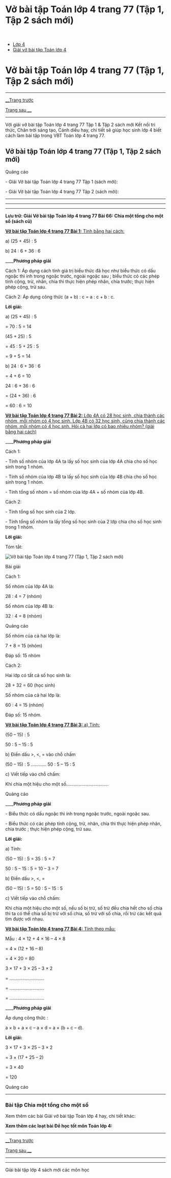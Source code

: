# Vở bài tập Toán lớp 4 trang 77 (Tập 1, Tập 2 sách mới)

﻿

  * [Lớp 4](https://vietjack.com/series/lop-4.jsp)
  * [Giải vở bài tập Toán lớp 4](https://vietjack.com/giai-vo-bai-tap-toan-4/index.jsp)



# Vở bài tập Toán lớp 4 trang 77 (Tập 1, Tập 2 sách mới)

* * *

[__Trang trước](https://vietjack.com/giai-vo-bai-tap-toan-4/bai-65-luyen-tap-chung.jsp)

[Trang sau __](https://vietjack.com/giai-vo-bai-tap-toan-4/bai-67-chia-cho-so-co-mot-chu-so.jsp)

* * *

Với giải vở bài tập Toán lớp 4 trang 77 Tập 1 & Tập 2 sách mới Kết nối tri thức, Chân trời sáng tạo, Cánh diều hay, chi tiết sẽ giúp học sinh lớp 4 biết cách làm bài tập trong VBT Toán lớp 4 trang 77.

## Vở bài tập Toán lớp 4 trang 77 (Tập 1, Tập 2 sách mới)

Quảng cáo

\- Giải Vở bài tập Toán lớp 4 trang 77 Tập 1 (sách mới):

\- Giải Vở bài tập Toán lớp 4 trang 77 Tập 2 (sách mới):

* * *

* * *

* * *

**Lưu trữ: Giải Vở bài tập Toán lớp 4 trang 77 Bài 66: Chia một tổng cho một số (sách cũ)**

[**Vở bài tập Toán lớp 4 trang 77 Bài 1:** Tính bằng hai cách: ](https://vietjack.com/giai-vo-bai-tap-toan-4/bai-1-trang-77-vbt-toan-4-tap-1.jsp)

a) (25 + 45) : 5 

b) 24 : 6 + 36 : 6 

____**Phương pháp giải**

Cách 1: Áp dụng cách tính giá trị biểu thức đã học như biểu thức có dấu ngoặc thì ính trong ngoặc trước, ngoài ngoặc sau ; biểu thức có các phép tính cộng, trừ, nhân, chia thì thực hiện phép nhân, chia trước; thực hiện phép cộng, trừ sau.

Cách 2: Áp dụng công thức (a + b) : c = a : c + b : c. 

**Lời giải:**

a) (25 + 45) : 5 

= 70 : 5 = 14

(45 + 25) : 5 

= 45 : 5 + 25 : 5 

= 9 + 5 = 14

b) 24 : 6 + 36 : 6 

= 4 + 6 = 10

24 : 6 + 36 : 6 

= (24 + 36) : 6 

= 60 : 6 = 10

[**Vở bài tập Toán lớp 4 trang 77 Bài 2:** Lớp 4A có 28 học sinh, chia thành các nhóm, mỗi nhóm có 4 học sinh. Lớp 4B có 32 học sinh, cũng chia thành các nhóm, mỗi nhóm có 4 học snh. Hỏi cả hai lớp có bao nhiêu nhóm? (giải bằng hai cách)](https://vietjack.com/giai-vo-bai-tap-toan-4/bai-2-trang-77-vbt-toan-4-tap-1.jsp)

____**Phương pháp giải**

Cách 1:

\- Tính số nhóm của lớp 4A ta lấy số học sinh của lớp 4A chia cho số học sinh trong 1 nhóm.

\- Tính số nhóm của lớp 4B ta lấy số học sinh của lớp 4B chia cho số học sinh trong 1 nhóm.

\- Tính tổng số nhóm = số nhóm của lớp 4A + số nhóm của lớp 4B.

Cách 2:

\- Tính tổng số học sinh của 2 lớp.

\- Tính tổng số nhóm ta lấy tổng số học sinh của 2 lớp chia cho số học sinh trong 1 nhóm.

**Lời giải:**

Tóm tắt:

![Vở bài tập Toán lớp 4 trang 77 \(Tập 1, Tập 2 sách mới\)](https://vietjack.com/giai-vo-bai-tap-toan-4/images/bai-2-trang-77-vbt-toan-4-tap-1.PNG)

Bài giải

Cách 1:

Số nhóm của lớp 4A là:

28 : 4 = 7 (nhóm)

Số nhóm của lớp 4B là:

32 : 4 = 8 (nhóm)

Quảng cáo

Số nhóm của cả hai lớp là:

7 + 8 = 15 (nhóm)

Đáp số: 15 nhóm

Cách 2:

Hai lớp có tất cả số học sinh là:

28 + 32 = 60 (học sinh)

Số nhóm của cả hai lớp là:

60 : 4 = 15 (nhóm)

Đáp số: 15 nhóm.

[**Vở bài tập Toán lớp 4 trang 77 Bài 3:** a) Tính: ](https://vietjack.com/giai-vo-bai-tap-toan-4/bai-3-trang-77-vbt-toan-4-tap-1.jsp)

(50 – 15) : 5 

50 : 5 – 15 : 5 

b) Điền dấu >, <, = vào chỗ chấm

(50 – 15) : 5 ………… 50 : 5 – 15 : 5

c) Viết tiếp vào chỗ chấm:

Khi chia một hiệu cho một số……………………………

Quảng cáo

____**Phương pháp giải**

\- Biểu thức có dấu ngoặc thì ính trong ngoặc trước, ngoài ngoặc sau.

\- Biểu thức có các phép tính cộng, trừ, nhân, chia thì thực hiện phép nhân, chia trước ; thực hiện phép cộng, trừ sau. 

**Lời giải:**

a) Tính:

(50 – 15) : 5 = 35 : 5 = 7

50 : 5 – 15 : 5 = 10 – 3 = 7

b) Điền dấu >, <, =

(50 – 15) : 5 = 50 : 5 – 15 : 5

c) Viết tiếp vào chỗ chấm:

Khi chia một hiệu cho một số, nếu số bị trừ, số trừ đều chia hết cho số chia thì ta có thể chia số bị trừ với số chia, số trừ với số chia, rồi trừ các kết quả tìm được với nhau.

[**Vở bài tập Toán lớp 4 trang 77 Bài 4:** Tính theo mẫu: ](https://vietjack.com/giai-vo-bai-tap-toan-4/bai-4-trang-77-vbt-toan-4-tap-1.jsp)

Mẫu : 4 × 12 + 4 × 16 – 4 × 8

= 4 × (12 + 16 – 8)

= 4 × 20 = 80

3 × 17 + 3 × 25 – 3 × 2

= ………………………

= ………………………

= ………………………

____**Phương pháp giải**

Áp dụng công thức :

a × b + a × c – a × d = a × (b + c – d). 

**Lời giải:**

3 × 17 + 3 × 25 – 3 × 2

= 3 × (17 + 25 – 2)

= 3 × 40

= 120

Quảng cáo

* * *

### **Bài tập Chia một tổng cho một số**

Xem thêm các bài Giải vở bài tập Toán lớp 4 hay, chi tiết khác:

**Xem thêm các loạt bài Để học tốt môn Toán lớp 4:**

* * *

[__Trang trước](https://vietjack.com/giai-vo-bai-tap-toan-4/bai-65-luyen-tap-chung.jsp)

[Trang sau __](https://vietjack.com/giai-vo-bai-tap-toan-4/bai-67-chia-cho-so-co-mot-chu-so.jsp)

* * *

* * *

Giải bài tập lớp 4 sách mới các môn học
